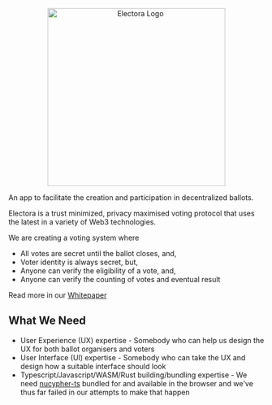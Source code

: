 <p align="center">
<a href="https://electora.eu">
  <img src="theme/brandmark-design.png" alt="Electora Logo" width="350">
</a>
</p>

An app to facilitate the creation and participation in decentralized ballots.

Electora is a trust minimized, privacy maximised voting protocol that uses the latest in a variety of Web3 technologies.

We are creating a voting system where

* All votes are secret until the ballot closes, and, 
* Voter identity is always secret, but,
* Anyone can verify the eligibility of a vote, and,
* Anyone can verify the counting of votes and eventual result

Read more in our [Whitepaper](https://github.com/electora-vote/whitepaper/blob/726d9e2ada479e8ab2112b72ac4edd2bd3ee0552/main.pdf)

## What We Need

* User Experience (UX) expertise - Somebody who can help us design the UX for both ballot organisers and voters
* User Interface (UI) expertise - Somebody who can take the UX and design how a suitable interface should look
* Typescript/Javascript/WASM/Rust building/bundling expertise - We need [nucypher-ts](https://github.com/nucypher/nucypher-ts) bundled for and available in the browser and we've thus far failed in our attempts to make that happen
